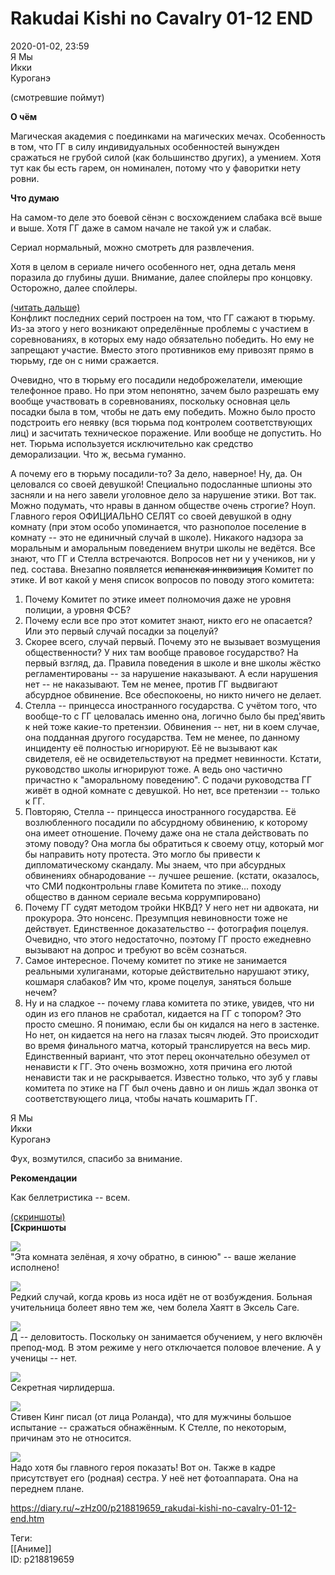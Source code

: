 Rakudai Kishi no Cavalry 01-12 END
===================================

   
 2020-01-02, 23:59   
  Я  Мы    
 Икки   
 Куроганэ   
   
 (смотревшие поймут)   
   
  **О чём**    
   
 Магическая академия с поединками на магических мечах. Особенность в том, что ГГ в силу индивидуальных особенностей вынужден сражаться не грубой силой (как большинство других), а умением. Хотя тут как бы есть гарем, он номинален, потому что у фаворитки нету ровни.   
   
  **Что думаю**    
   
 На самом-то деле это боевой сёнэн с восхождением слабака всё выше и выше. Хотя ГГ даже в самом начале не такой уж и слабак.   
   
 Сериал нормальный, можно смотреть для развлечения.   
   
 Хотя в целом в сериале ничего особенного нет, одна деталь меня поразила до глубины души. Внимание, далее спойлеры про концовку. Осторожно, далее спойлеры.   
   
  [(читать дальше)](https://zHz00.diary.ru/p218819659.htm?index=1#linkmore218819659m1)      
 Конфликт последних серий построен на том, что ГГ сажают в тюрьму. Из-за этого у него возникают определённые проблемы с участием в соревнованиях, в которых ему надо обязательно победить. Но ему не запрещают участие. Вместо этого противников ему привозят прямо в тюрьму, где он с ними сражается.   
   
 Очевидно, что в тюрьму его посадили недоброжелатели, имеющие телефонное право. Но при этом непонятно, зачем было разрешать ему вообще участвовать в соревнованиях, поскольку основная цель посадки была в том, чтобы не дать ему победить. Можно было просто подстроить его неявку (вся тюрьма под контролем соответствующих лиц) и засчитать техническое поражение. Или вообще не допустить. Но нет. Тюрьма используется исключительно как средство деморализации. Что ж, весьма гуманно.   
   
 А почему его в тюрьму посадили-то? За дело, наверное! Ну, да. Он целовался со своей девушкой! Специально подосланные шпионы это засняли и на него завели уголовное дело за нарушение этики. Вот так. Можно подумать, что нравы в данном обществе очень строгие? Ноуп. Главного героя ОФИЦИАЛЬНО СЕЛЯТ со своей девушкой в одну комнату (при этом особо упоминается, что разнополое поселение в комнату -- это не единичный случай в школе). Никакого надзора за моральным и аморальным поведением внутри школы не ведётся. Все знают, что ГГ и Стелла встречаются. Вопросов нет ни у учеников, ни у пед. состава. Внезапно появляется  ~~испанская инквизиция~~  Комитет по этике. И вот какой у меня список вопросов по поводу этого комитета:   
 1. Почему Комитет по этике имеет полномочия даже не уровня полиции, а уровня ФСБ?   
 2. Почему если все про этот комитет знают, никто его не опасается? Или это первый случай посадки за поцелуй?   
 3. Скорее всего, случай первый. Почему это не вызывает возмущения общественности? У них там вообще правовое государство? На первый взгляд, да. Правила поведения в школе и вне школы жёстко регламентированы -- за нарушение наказывают. А если нарушения нет -- не наказывают. Тем не менее, против ГГ выдвигают абсурдное обвинение. Все обеспокоены, но никто ничего не делает.   
 4. Стелла -- принцесса иностранного государства. С учётом того, что вообще-то с ГГ целовалась именно она, логично было бы пред'явить к ней тоже какие-то претензии. Обвинения -- нет, ни в коем случае, она подданная другого государства. Тем не менее, по данному инциденту её полностью игнорируют. Её не вызывают как свидетеля, её не освидетельствуют на предмет невинности. Кстати, руководство школы игнорируют тоже. А ведь оно частично причастно к "аморальному поведению". С подачи руководства ГГ живёт в одной комнате с девушкой. Но нет, все претензии -- только к ГГ.   
 5. Повторяю, Стелла -- принцесса иностранного государства. Её возлюбленного посадили по абсурдному обвинению, к которому она имеет отношение. Почему даже она не стала действовать по этому поводу? Она могла бы обратиться к своему отцу, который мог бы направить ноту протеста. Это могло бы привести к дипломатическому скандалу. Мы знаем, что при абсурдных обвинениях обнародование -- лучшее решение. (кстати, оказалось, что СМИ подконтрольны главе Комитета по этике... походу общество в данном сериале весьма коррумпировано)   
 6. Почему ГГ судят методом тройки НКВД? У него нет ни адвоката, ни прокурора. Это нонсенс. Презумпция невиновности тоже не действует. Единственное доказательство -- фотография поцелуя. Очевидно, что этого недостаточно, поэтому ГГ просто ежедневно вызывают на допрос и требуют во всём сознаться.   
 7. Самое интересное. Почему комитет по этике не занимается реальными хулиганами, которые действительно нарушают этику, кошмаря слабаков? Им что, кроме поцелуя, заняться больше нечем?   
 8. Ну и на сладкое -- почему глава комитета по этике, увидев, что ни один из его планов не сработал, кидается на ГГ с топором? Это просто смешно. Я понимаю, если бы он кидался на него в застенке. Но нет, он кидается на него на глазах тысяч людей. Это происходит во время финального матча, который транслируется на весь мир. Единственный вариант, что этот перец окончательно обезумел от ненависти к ГГ. Это очень возможно, хотя причина его лютой ненависти так и не раскрывается. Известно только, что зуб у главы комитета по этике на ГГ был очень давно и он лишь ждал звонка от соответствующего лица, чтобы начать кошмарить ГГ.   
   
 Я  Мы    
 Икки   
 Куроганэ   
   
 Фух, возмутился, спасибо за внимание.   
     
   
  **Рекомендации**    
   
 Как беллетристика -- всем.   
   
  [(скриншоты)](https://zHz00.diary.ru/p218819659.htm?index=2#linkmore218819659m2)       
  **[Скриншоты**    
   
  [![](https://i.imgur.com/42R2Sf1l.jpg)](https://i.imgur.com/42R2Sf1.jpg)    
 "Эта комната зелёная, я хочу обратно, в синюю" -- ваше желание исполнено!   
   
  [![](https://i.imgur.com/4CfdQLDl.jpg)](https://i.imgur.com/4CfdQLD.jpg)    
 Редкий случай, когда кровь из носа идёт не от возбуждения. Больная учительница болеет явно тем же, чем болела Хаятт в Эксель Саге.   
   
  [![](https://i.imgur.com/zc8ry99l.jpg)](https://i.imgur.com/zc8ry99.jpg)    
 Д -- деловитость. Поскольку он занимается обучением, у него включён препод-мод. В этом режиме у него отключается половое влечение. А у ученицы -- нет.   
   
  [![](https://i.imgur.com/habNMVHl.jpg)](https://i.imgur.com/habNMVH.jpg)    
 Секретная чирлидерша.   
   
  [![](https://i.imgur.com/p0IUsIol.jpg)](https://i.imgur.com/p0IUsIo.jpg)    
 Стивен Кинг писал (от лица Роланда), что для мужчины большое испытание -- сражаться обнажённым. К Стелле, по некоторым, причинам это не относится.   
   
  [![](https://i.imgur.com/GFjA74Zl.jpg)](https://i.imgur.com/GFjA74Z.jpg)    
 Надо хотя бы главного героя показать! Вот он. Также в кадре присутствует его (родная) сестра. У неё нет фотоаппарата. Она на переднем плане.   
      
    
 <https://diary.ru/~zHz00/p218819659_rakudai-kishi-no-cavalry-01-12-end.htm>   
   
 Теги:   
 [[Аниме]]   
 ID: p218819659